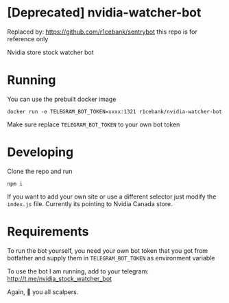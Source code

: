 # [Deprecated] nvidia-watcher-bot

Replaced by: https://github.com/r1cebank/sentrybot this repo is for reference only

Nvidia store stock watcher bot

# Running
You can use the prebuilt docker image

```
docker run -e TELEGRAM_BOT_TOKEN=xxxx:1321 r1cebank/nvidia-watcher-bot
```

Make sure replace `TELEGRAM_BOT_TOKEN` to your own bot token

# Developing
Clone the repo and run

```
npm i
```
If you want to add your own site or use a different selector just modify the `index.js` file. Currently its pointing to Nvidia Canada store.

# Requirements

To run the bot yourself, you need your own bot token that you got from botfather and supply them in `TELEGRAM_BOT_TOKEN` as environment variable


To use the bot I am running, add to your telegram: http://t.me/nvidia_stock_watcher_bot


Again, 🖕 you all scalpers.
